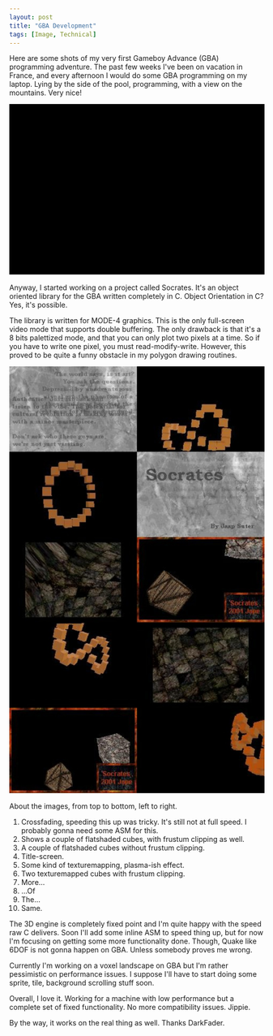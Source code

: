 ```yaml
---
layout: post
title: "GBA Development"
tags: [Image, Technical]
---
```


Here are some shots of my very first Gameboy Advance (GBA) programming adventure. The past few weeks I've been on vacation in France, and every afternoon I would do some GBA programming on my laptop. Lying by the side of the pool, programming, with a view on the mountains. Very nice! 

<img src="/images/2001-8-17-gameboy-digressed/animated.gif" alt="Socrates Demo Screenshots" width="640"/>

Anyway, I started working on a project called Socrates. It's an object oriented library for the GBA written completely in C. Object Orientation in C? Yes, it's possible. 

The library is written for MODE-4 graphics. This is the only full-screen video mode that supports double buffering. The only drawback is that it's a 8 bits palettized mode, and that you can only plot two pixels at a time. So if you have to write one pixel, you must read-modify-write. However, this proved to be quite a funny obstacle in my polygon drawing routines. 

<img src="/images/2001-8-17-gameboy-digressed/screens.jpg" alt="Socrates Demo Screenshots" width="640"/>

About the images, from top to bottom, left to right.

 1. Crossfading, speeding this up was tricky. It's still not at full speed. I probably gonna need some ASM for this.
 2. Shows a couple of flatshaded cubes, with frustum clipping as well.
 3. A couple of flatshaded cubes without frustum clipping.
 4. Title-screen.
 5. Some kind of texturemapping, plasma-ish effect.
 6. Two texturemapped cubes with frustum clipping.
 7. More...
 8. ...Of
 9. The...
 10. Same.

The 3D engine is completely fixed point and I'm quite happy with the speed raw C delivers. Soon I'll add some inline ASM to speed thing up, but for now I'm focusing on getting some more functionality done. Though, Quake like 6DOF is not gonna happen on GBA. Unless somebody proves me wrong. 

Currently I'm working on a voxel landscape on GBA but I'm rather pessimistic on performance issues. I suppose I'll have to start doing some sprite, tile, background scrolling stuff soon. 

Overall, I love it. Working for a machine with low performance but a complete set of fixed functionality. No more compatibility issues. Jippie. 

By the way, it works on the real thing as well. Thanks DarkFader. 